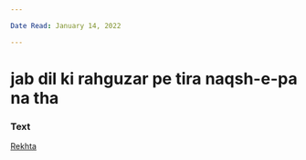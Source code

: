 ```yaml
---

Date Read: January 14, 2022

---
```


# jab dil ki rahguzar pe tira naqsh-e-pa na tha

### Text
[Rekhta](https://www.rekhta.org/ghazals/jab-dil-kii-rahguzar-pe-tiraa-naqsh-e-paa-na-thaa-ada-jafri-ghazals?lang=ur)

